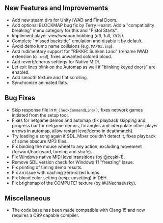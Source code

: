 ## New Features and Improvements
* Add new steam dirs for Unity IWAD and Final Doom.
* Add optional BLOCKMAP bug fix by Terry Hearst. Add a "compatibility breaking" menu category for this and "Pistol Starts".
* Implement player view/weapon bobbing (off, full, 75%).
* Complete "missed backside" emulation and disable it by default.
* Avoid demo lump name collisions (e.g. `MAP01.lmp`).
* Add rudimentary support for "REKKR: Sunken Land" (rename IWAD extension to `.wad`), fixes unwanted colored blood.
* Add reverb/chorus settings for Native MIDI.
* Let exit lines blink on the Automap as well if "blinking keyed doors" are enabled.
* Add smooth texture and flat scrolling.
* Synchronize animated flats.

## Bug Fixes
* Skip response file in `M_CheckCommandLine()`, fixes network games initiated from the setup tool.
* Fixes for netgame demos and automap (fix playback skipping and progress bar for netgame demos, fix angles and interpolate other player arrows in automap, allow restart level/demo in deathmatch).
* Try loading a song again if SDL_Mixer couldn't detect it, fixes playback of some obscure MP3 files.
* Fix binding the mouse wheel to any action, excluding movement (forward/backward, turning and strafe).
* Fix Windows native MIDI level transitions (by @ceski-1).
* Remove SDL version check for Windows 11 "freezing" issue.
* Fix printing of timing demo results.
* Fix an issue with caching zero-sized lumps.
* Fix blood color setting (resp. unsetting) in DEH.
* Fix brightmap of the COMPUTE1 texture (by @JNechaevsky).

## Miscellaneous
* The code base has been made compatible with Clang 15 and now requires a C99 capable compiler.
